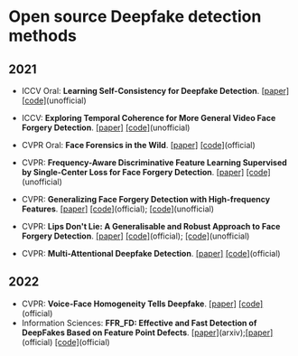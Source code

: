 # Open source Deepfake detection methods
## 2021

 - ICCV Oral: **Learning Self-Consistency for Deepfake Detection**. [[paper]](https://openaccess.thecvf.com/content/ICCV2021/html/Zhao_Learning_Self-Consistency_for_Deepfake_Detection_ICCV_2021_paper.html)  [[code]](https://github.com/jtchen0528/PCL-I2G)(unofficial)  
 - ICCV: **Exploring Temporal Coherence for More General Video Face Forgery Detection**. [[paper]](https://openaccess.thecvf.com/content/ICCV2021/html/Zheng_Exploring_Temporal_Coherence_for_More_General_Video_Face_Forgery_Detection_ICCV_2021_paper.html)  [[code]](https://github.com/yinglinzheng/FTCN)(unofficial)  


 - CVPR Oral: **Face Forensics in the Wild**. [[paper]](https://openaccess.thecvf.com/content/CVPR2021/html/Zhou_Face_Forensics_in_the_Wild_CVPR_2021_paper.html)  [[code]](https://github.com/tfzhou/FFIW)(official)  
 - CVPR: **Frequency-Aware Discriminative Feature Learning Supervised by Single-Center Loss for Face Forgery Detection**. [[paper]](https://openaccess.thecvf.com/content/CVPR2021/html/Li_Frequency-Aware_Discriminative_Feature_Learning_Supervised_by_Single-Center_Loss_for_Face_CVPR_2021_paper.html)  [[code]](https://github.com/Amadeus-AI/pytorch-single-center-loss)(unofficial)  
 - CVPR: **Generalizing Face Forgery Detection with High-frequency Features**. [[paper]](https://openaccess.thecvf.com/content/CVPR2021/html/Luo_Generalizing_Face_Forgery_Detection_With_High-Frequency_Features_CVPR_2021_paper.html)  [[code]](https://github.com/592McAvoy/face-forgery-detection)(official); [[code]](https://github.com/FanDady/Face-Forgery-Detection)(unofficial)  
 - CVPR: **Lips Don't Lie: A Generalisable and Robust Approach to Face Forgery Detection**. [[paper]](https://openaccess.thecvf.com/content/CVPR2021/html/Haliassos_Lips_Dont_Lie_A_Generalisable_and_Robust_Approach_To_Face_CVPR_2021_paper.html)  [[code]](https://github.com/ahaliassos/LipForensics)(official); [[code]](https://github.com/alsgkals2/Lip-Extract)(unofficial)  
 - CVPR: **Multi-Attentional Deepfake Detection**. [[paper]](https://openaccess.thecvf.com/content/CVPR2021/html/Zhao_Multi-Attentional_Deepfake_Detection_CVPR_2021_paper.html)  [[code]](https://github.com/yoctta/multiple-attention)(official) 


## 2022
 - CVPR: **Voice-Face Homogeneity Tells Deepfake**. [[paper]](https://arxiv.org/abs/2203.02195)  [[code]](https://github.com/xaCheng1996/VFD)(official)  
 - Information Sciences: **FFR_FD: Effective and Fast Detection of DeepFakes Based on Feature Point Defects**. [[paper]](https://arxiv.org/abs/2107.02016)(arxiv);[[paper]](https://www.sciencedirect.com/science/article/abs/pii/S0020025522002250)(official)  [[code]](https://github.com/wolo-wolo/FFR_FD-Effective-and-Fast-Detection-of-DeepFakes-Based-on-Feature-Point-Defects)(official)  

